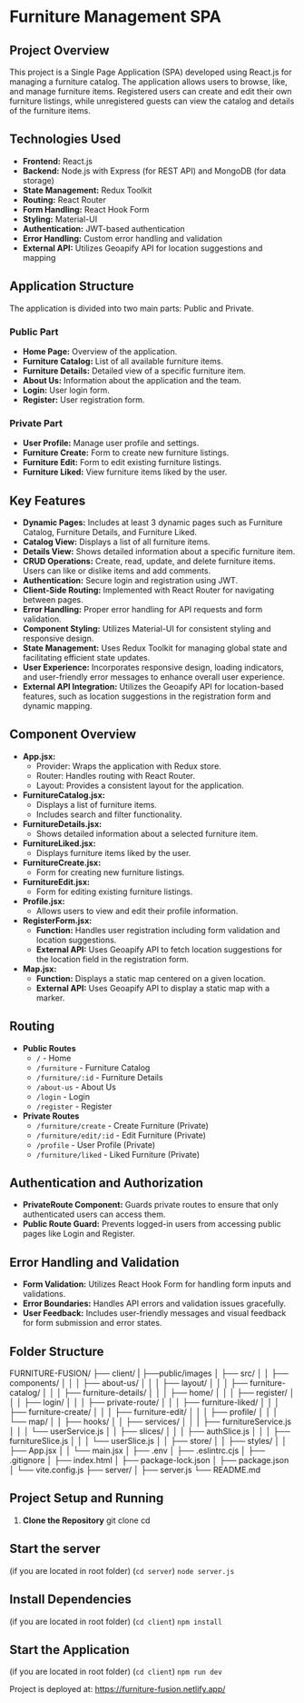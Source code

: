 # Furniture Management SPA

## Project Overview
This project is a Single Page Application (SPA) developed using React.js for managing a furniture catalog. The application allows users to browse, like, and manage furniture items. Registered users can create and edit their own furniture listings, while unregistered guests can view the catalog and details of the furniture items.

## Technologies Used
- **Frontend:** React.js
- **Backend:** Node.js with Express (for REST API) and MongoDB (for data storage)
- **State Management:** Redux Toolkit
- **Routing:** React Router
- **Form Handling:** React Hook Form
- **Styling:** Material-UI
- **Authentication:** JWT-based authentication
- **Error Handling:** Custom error handling and validation
- **External API:** Utilizes Geoapify API for location suggestions and mapping

## Application Structure
The application is divided into two main parts: Public and Private.

### Public Part
- **Home Page:** Overview of the application.
- **Furniture Catalog:** List of all available furniture items.
- **Furniture Details:** Detailed view of a specific furniture item.
- **About Us:** Information about the application and the team.
- **Login:** User login form.
- **Register:** User registration form.

### Private Part
- **User Profile:** Manage user profile and settings.
- **Furniture Create:** Form to create new furniture listings.
- **Furniture Edit:** Form to edit existing furniture listings.
- **Furniture Liked:** View furniture items liked by the user.

## Key Features
- **Dynamic Pages:** Includes at least 3 dynamic pages such as Furniture Catalog, Furniture Details, and Furniture Liked.
- **Catalog View:** Displays a list of all furniture items.
- **Details View:** Shows detailed information about a specific furniture item.
- **CRUD Operations:** Create, read, update, and delete furniture items. Users can like or dislike items and add comments.
- **Authentication:** Secure login and registration using JWT.
- **Client-Side Routing:** Implemented with React Router for navigating between pages.
- **Error Handling:** Proper error handling for API requests and form validation.
- **Component Styling:** Utilizes Material-UI for consistent styling and responsive design.
- **State Management:** Uses Redux Toolkit for managing global state and facilitating efficient state updates.
- **User Experience:** Incorporates responsive design, loading indicators, and user-friendly error messages to enhance overall user experience.
- **External API Integration:** Utilizes the Geoapify API for location-based features, such as location suggestions in the registration form and dynamic mapping.

## Component Overview
- **App.jsx:** 
  - Provider: Wraps the application with Redux store.
  - Router: Handles routing with React Router.
  - Layout: Provides a consistent layout for the application.
- **FurnitureCatalog.jsx:** 
  - Displays a list of furniture items.
  - Includes search and filter functionality.
- **FurnitureDetails.jsx:** 
  - Shows detailed information about a selected furniture item.
- **FurnitureLiked.jsx:** 
  - Displays furniture items liked by the user.
- **FurnitureCreate.jsx:** 
  - Form for creating new furniture listings.
- **FurnitureEdit.jsx:** 
  - Form for editing existing furniture listings.
- **Profile.jsx:** 
  - Allows users to view and edit their profile information.
- **RegisterForm.jsx:**
  - **Function:** Handles user registration including form validation and location suggestions.
  - **External API:** Uses Geoapify API to fetch location suggestions for the location field in the registration form.
- **Map.jsx:**
  - **Function:** Displays a static map centered on a given location.
  - **External API:** Uses Geoapify API to display a static map with a marker.

## Routing
- **Public Routes**
  - `/` - Home
  - `/furniture` - Furniture Catalog
  - `/furniture/:id` - Furniture Details
  - `/about-us` - About Us
  - `/login` - Login
  - `/register` - Register
- **Private Routes**
  - `/furniture/create` - Create Furniture (Private)
  - `/furniture/edit/:id` - Edit Furniture (Private)
  - `/profile` - User Profile (Private)
  - `/furniture/liked` - Liked Furniture (Private)

## Authentication and Authorization
- **PrivateRoute Component:** Guards private routes to ensure that only authenticated users can access them.
- **Public Route Guard:** Prevents logged-in users from accessing public pages like Login and Register.

## Error Handling and Validation
- **Form Validation:** Utilizes React Hook Form for handling form inputs and validations.
- **Error Boundaries:** Handles API errors and validation issues gracefully.
- **User Feedback:** Includes user-friendly messages and visual feedback for form submission and error states.

## Folder Structure
FURNITURE-FUSION/
├── client/
| ├──public/images
│ ├── src/
│ │ ├── components/
│ │ │ ├── about-us/
│ │ │ ├── layout/
│ │ │ ├── furniture-catalog/
│ │ │ ├── furniture-details/
│ │ │ ├── home/
│ │ │ ├── register/
│ │ │ ├── login/
│ │ │ ├── private-route/
│ │ │ ├── furniture-liked/
│ │ │ ├── furniture-create/
│ │ │ ├── furniture-edit/
│ │ │ ├── profile/
│ │ │ └── map/
│ │ ├── hooks/
│ │ ├── services/
│ │ │ ├── furnitureService.js
│ │ │ └── userService.js
│ │ ├── slices/
│ │ │ ├── authSlice.js
│ │ │ ├── furnitureSlice.js
│ │ │ └── userSlice.js
│ │ ├── store/
│ │ ├── styles/
│ │ ├── App.jsx
│ │ └── main.jsx
│ ├── .env
│ ├── .eslintrc.cjs
│ ├── .gitignore
│ ├── index.html
│ ├── package-lock.json
│ ├── package.json
│ └── vite.config.js
├── server/
│ ├── server.js
└── README.md
## Project Setup and Running
1. **Clone the Repository**
   git clone <repository-url>
   cd <project-directory>
## Start the server
(if you are located in root folder)
(`cd server`)
`node server.js`

## Install Dependencies
(if you are located in root folder)
(`cd client`)
`npm install`

## Start the Application
(if you are located in root folder)
(`cd client`)
`npm run dev`


Project is deployed at: https://furniture-fusion.netlify.app/